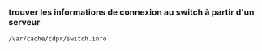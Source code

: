 ### trouver les informations de connexion au switch à partir d'un serveur

`/var/cache/cdpr/switch.info`
